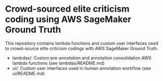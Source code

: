 # Crowd-sourced elite criticism coding using AWS SageMaker Ground Truth

This repository contains lambda functions and custom user interfaces used to crowd-source elite criticism codings with AWS SageMaker Ground Truth.

- lambdas/: Custom pre-annotation and annotation consolidation AWS lambda functions (see lambdas/README.md) 
- ui/: Custom user interfaces used in human annotation workflow (see ui/README.md) 